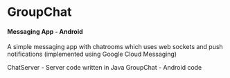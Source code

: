 # GroupChat
#### Messaging App - Android

A simple messaging app with chatrooms which uses web sockets and push notifications (implemented using Google Cloud Messaging)

ChatServer - Server code written in Java
GroupChat - Android code
